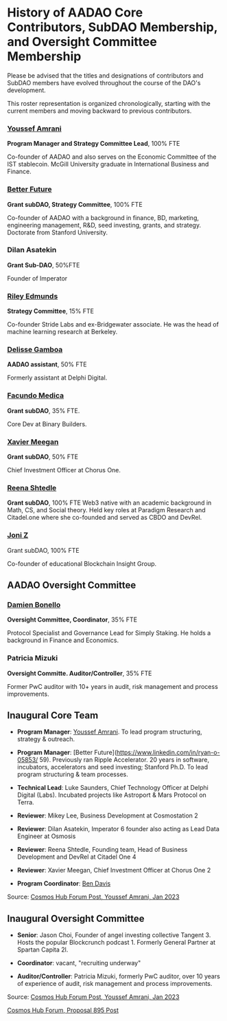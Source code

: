 # History of AADAO Core Contributors, SubDAO Membership, and Oversight Committee Membership

Please be advised that the titles and designations of contributors and SubDAO members have evolved throughout the course of the DAO's development. 

This roster representation is organized chronologically, starting with the current members and moving backward to previous contributors.




### [Youssef Amrani](https://x.com/youssef_amrani) 
**Program Manager and Strategy Committee Lead**, 100% FTE

Co-founder of AADAO and also serves on the Economic Committee of the IST stablecoin. McGill University graduate in International Business and Finance.

### [Better Future](https://x.com/BetterCio)  
**Grant subDAO, Strategy Committee**, 100% FTE

Co-founder of AADAO with a background in finance, BD, marketing, engineering management, R&D, seed investing, grants, and strategy. Doctorate from Stanford University.

### Dilan Asatekin 
**Grant Sub-DAO**, 50%FTE  

Founder of Imperator

### [Riley Edmunds](https://x.com/interchainriley)  
**Strategy Committee**, 15% FTE 

Co-founder Stride Labs and ex-Bridgewater associate. He was the head of machine learning research at Berkeley.

### [Delisse Gamboa](https://www.linkedin.com/in/delisse-gamboa/)  
**AADAO assistant**, 50% FTE

Formerly assistant at Delphi Digital.

### [Facundo Medica](https://x.com/FacundoMedica)  
**Grant subDAO**, 35% FTE.

Core Dev at Binary Builders.

### [Xavier Meegan](https://x.com/0xave) 
**Grant subDAO**, 50% FTE

Chief Investment Officer at Chorus One.

### [Reena Shtedle](https://x.com/neshtedle) 
**Grant subDAO**, 100% FTE
Web3 native with an academic background in Math, CS, and Social theory. Held key roles at Paradigm Research and Citadel.one where she co-founded and served as CBDO and DevRel.

### [Joni Z](https://x.com/Curious__J)  
Grant subDAO, 100% FTE

Co-founder of educational Blockchain Insight Group.


## AADAO Oversight Committee

### [Damien Bonello](https://x.com/damobon)  
**Oversight Committee, Coordinator**, 35% FTE

Protocol Specialist and Governance Lead for Simply Staking. He holds a background in Finance and Economics.

### Patricia Mizuki  
**Oversight Committe. Auditor/Controller**, 35% FTE 

Former PwC auditor with 10+ years in audit, risk management and process improvements.


## Inaugural Core Team

* **Program Manager**: [Youssef Amrani](https://x.com/youssef_amrani). To lead program structuring, strategy & outreach.

* **Program Manager**: [Better Future](https://www.linkedin.com/in/ryan-o-05853/ 59). Previously ran Ripple Accelerator. 20 years in software, incubators, accelerators and seed investing; Stanford Ph.D. To lead program structuring & team processes.

* **Technical Lead**: Luke Saunders, Chief Technology Officer at Delphi Digital (Labs). Incubated projects like Astroport & Mars Protocol on Terra.
  
* **Reviewer**: Mikey Lee, Business Development at Cosmostation 2

* **Reviewer**: Dilan Asatekin, Imperator 6 founder also acting as Lead Data Engineer at Osmosis

* **Reviewer**: Reena Shtedle, Founding team, Head of Business Development and DevRel at Citadel One 4

* **Reviewer**: Xavier Meegan, Chief Investment Officer at Chorus One 2

* **Program Coordinator**: [Ben Davis](https://x.com/The_BendyOne)

Source: [Cosmos Hub Forum Post, Youssef Amrani, Jan 2023](https://forum.cosmos.network/t/funding-the-cosmos-hub-grant-program/8965?u=cosmos_nanny)

## Inaugural Oversight Committee

* **Senior**: Jason Choi, Founder of angel investing collective Tangent 3. Hosts the popular Blockcrunch podcast 1. Formerly General Partner at Spartan Capita 2l.

* **Coordinator**: vacant, "recruiting underway"

* **Auditor/Controller**: Patricia Mizuki, formerly PwC auditor, over 10 years of experience of audit, risk management and process improvements.

Source: [Cosmos Hub Forum Post, Youssef Amrani, Jan 2023](https://forum.cosmos.network/t/funding-the-cosmos-hub-grant-program/8965?u=cosmos_nanny)

[Cosmos Hub Forum, Proposal 895 Post](https://forum.cosmos.network/t/proposal-895-accepted-funding-atom-accelerator-dao-for-2024/12249?u=cosmos_nanny)

